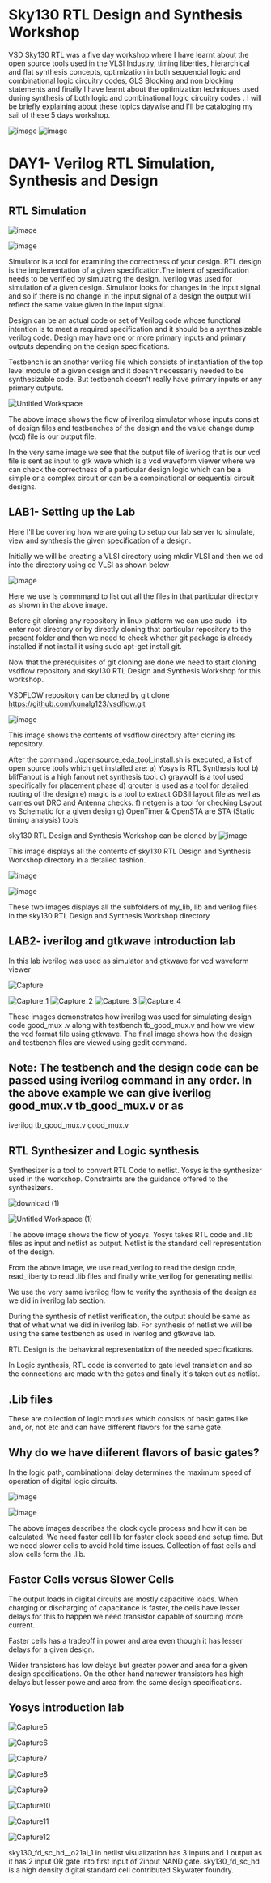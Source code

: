 

# Sky130 RTL Design and Synthesis Workshop

VSD Sky130 RTL was a five day workshop where I have learnt about the open source tools used in the VLSI Industry, timing liberties, hierarchical and flat synthesis concepts, optimization in both sequencial logic and combinational logic circuitry codes, GLS Blocking and non blocking statements and finally I have learnt about the optimization techniques used during synthesis of both logic and combinational logic circuitry codes . I will be briefly explaining about these topics daywise and I'll be cataloging my sail of these 5 days workshop.


![image](https://user-images.githubusercontent.com/60011091/119861437-04d26000-bf35-11eb-9515-85b05a1788d5.png)  ![image](https://user-images.githubusercontent.com/60011091/119867192-4108bf00-bf3b-11eb-9e46-4544afc0c9fa.png)


# DAY1- Verilog RTL Simulation, Synthesis and Design 

## RTL Simulation  

![image](https://user-images.githubusercontent.com/60011091/119868845-318a7580-bf3d-11eb-816c-7fef5d3e4eb0.png) 



![image](https://user-images.githubusercontent.com/60011091/119868918-46670900-bf3d-11eb-8873-ab8074c8f015.png)


Simulator is a tool for examining the correctness of your design. RTL design is the implementation of a given specification.The intent of specification needs to be verified by simulating the design. iverilog was used for simulation of a given design. Simulator looks for changes in the input signal and so if there is no change in the input signal of a design the output will reflect the same value given in the input signal.

Design can be an actual code or set of Verilog code whose functional intention is to meet a required specification and it should be a synthesizable verilog code. Design may have one or more  primary inputs and primary outputs depending on the design specifications.



Testbench is an another verilog file which consists of instantiation of the top level module of a given design and it doesn't necessarily needed to be synthesizable code. But testbench doesn't really have primary inputs or any primary outputs.


![Untitled Workspace](https://user-images.githubusercontent.com/60011091/120012023-948f1180-bffc-11eb-9821-b828b086ce18.png)



The above image shows the flow of iverilog simulator whose inputs consist of design files and testbenches of the design and the value change dump (vcd) file is our output file.

In the very same image we see that the output file of iverilog that is our vcd file is sent as input to gtk wave which is a vcd waveform viewer where we can check the correctness of a particular design logic which can be a simple or a complex circuit or can be a combinational or sequential circuit designs.


## LAB1- Setting up the Lab 

Here I'll be covering how we are going to setup our lab server to simulate, view and synthesis the given specification of a design.

Initially we will be creating a VLSI directory using mkdir VLSI and then we cd into the directory using cd VLSI as shown below

![image](https://user-images.githubusercontent.com/60011091/119877385-98f8f300-bf46-11eb-8ece-f88d6dcbdde4.png)

Here we use ls commmand to list out all the files in that particular directory as shown in the above image. 

Before git cloning any repository in linux platform we can use sudo -i to enter root directory or by directly cloning that particular repository to the present folder and then we need to check whether git package is already installed if not install it using sudo apt-get install git.

Now that the  prerequisites of git cloning are done we need to start cloning vsdflow repository and sky130 RTL Design and Synthesis Workshop for this workshop.

VSDFLOW repository can be cloned by git clone https://github.com/kunalg123/vsdflow.git

![image](https://user-images.githubusercontent.com/60011091/119933860-801e2b00-bfa2-11eb-840f-f84961891174.png)

This image shows the contents of vsdflow directory after cloning its repository.

After the command ./opensource_eda_tool_install.sh is executed, a list of open source tools which get installed are:
a) Yosys is RTL Synthesis tool
b) blifFanout is a high fanout net synthesis tool.
c) graywolf is a tool used specifically for placement phase 
d) qrouter is used as a tool for  detailed routing of the design
e) magic is a tool to extract GDSII layout file as well as carries out DRC and Antenna checks.
f) netgen is a tool for checking Lsyout vs Schematic for a given design
g) OpenTimer & OpenSTA are STA (Static timing analysis) tools

sky130 RTL Design and Synthesis Workshop can be cloned by 
![image](https://user-images.githubusercontent.com/60011091/119934398-5a455600-bfa3-11eb-940b-284ad3037d96.png)


This image displays all the contents of sky130 RTL Design and Synthesis Workshop directory in a detailed fashion.

![image](https://user-images.githubusercontent.com/60011091/119973629-5b8d7780-bfd1-11eb-8b1f-80c757205c5e.png)

![image](https://user-images.githubusercontent.com/60011091/119974182-03a34080-bfd2-11eb-9eb7-d86c0487c58a.png)

These two images displays all the subfolders of  my_lib, lib and verilog files in the sky130 RTL Design and Synthesis Workshop directory


## LAB2- iverilog and gtkwave introduction lab

In this lab iverilog was used as simulator and gtkwave for vcd waveform viewer

![Capture](https://user-images.githubusercontent.com/60011091/119986983-23dafb80-bfe2-11eb-9fe8-dcce9e1e009b.JPG)

![Capture_1](https://user-images.githubusercontent.com/60011091/119987012-2b9aa000-bfe2-11eb-875c-d1b7e16bb6fe.JPG)
![Capture_2](https://user-images.githubusercontent.com/60011091/119987022-2e959080-bfe2-11eb-987b-313208d6b607.JPG)
![Capture_3](https://user-images.githubusercontent.com/60011091/119987033-31908100-bfe2-11eb-97f7-bdfe3a660f1e.JPG)
![Capture_4](https://user-images.githubusercontent.com/60011091/119987040-33f2db00-bfe2-11eb-85b1-ddd24472d0d4.JPG)

These images demonstrates how iverilog was used for simulating design code good_mux .v along with testbench tb_good_mux.v and how we view the vcd format file using gtkwave. The final image shows how the design and testbench files are viewed using gedit command.

## Note: The testbench and the design code can be passed using iverilog command in any order. In the above example we can give iverilog good_mux.v tb_good_mux.v or as  
iverilog tb_good_mux.v good_mux.v

## RTL Synthesizer and Logic synthesis

Synthesizer is a tool to convert RTL Code to netlist. Yosys is the synthesizer used in the workshop. Constraints are the guidance offered to the synthesizers.

![download (1)](https://user-images.githubusercontent.com/60011091/119988279-8bde1180-bfe3-11eb-9cba-d385700603a2.png)

![Untitled Workspace (1)](https://user-images.githubusercontent.com/60011091/120014223-6eb73c00-bfff-11eb-8ba8-080a895ecea8.png)



The above image shows the flow of yosys. Yosys takes RTL code and .lib files as input and netlist as output. Netlist is the standard cell representation of the design.

From the above image, we use read_verilog to read the design code, read_liberty to read .lib files and finally write_verilog for generating netlist 

We use the very same iverilog flow to verify the synthesis of the design as we did in iverilog lab section.


During the synthesis of netlist verification, the output should be same as that of what what we did in iverilog lab. For synthesis of netlist we will be using the same testbench as used in iverilog and gtkwave lab.

RTL Design is the behavioral representation of the needed specifications.

In Logic synthesis, RTL code is converted to gate level translation and so the connections are made with the gates and finally it's taken out as netlist.

## .Lib files
These are collection of logic modules which consists of basic gates like and, or, not etc and can have different flavors for the same gate.

## Why do we have diiferent flavors of basic gates?

In the logic path, combinational delay determines the maximum speed of operation of digital logic circuits.

![image](https://user-images.githubusercontent.com/60011091/119996267-2b070700-bfec-11eb-9a6e-53f8e29f236e.png)

![image](https://user-images.githubusercontent.com/60011091/119998864-c0a39600-bfee-11eb-8908-761776245f1c.png)


The above images describes the clock cycle process and how it can be calculated. We need faster cell lib for faster clock speed and setup time. But we need slower cells to avoid hold time issues. Collection of fast cells and slow cells form the .lib.

## Faster Cells versus Slower Cells


The output loads in digital circuits are mostly capacitive loads.
When charging or discharging of capacitance is faster, the cells have lesser delays for this to happen we need transistor capable of sourcing more current.

Faster cells has a tradeoff in power and area even though it has lesser delays for a given design.

Wider transistors has low delays but greater power and area for a given design specifications. On the other hand narrower transistors has high delays but lesser powe and area from the same design specifications.

## Yosys introduction lab 

![Capture5](https://user-images.githubusercontent.com/60011091/120017907-0fa7f600-c004-11eb-897b-6bbe22ec4d35.JPG)

![Capture6](https://user-images.githubusercontent.com/60011091/120019417-0d469b80-c006-11eb-9e22-26c943b2fb59.JPG)

![Capture7](https://user-images.githubusercontent.com/60011091/120019809-8219d580-c006-11eb-8998-f876fe49907e.JPG)

![Capture8](https://user-images.githubusercontent.com/60011091/120020022-ce651580-c006-11eb-9591-7c2ba233c6b9.JPG)

![Capture9](https://user-images.githubusercontent.com/60011091/120020131-f3598880-c006-11eb-9742-f6c6c835e7bd.JPG)

![Capture10](https://user-images.githubusercontent.com/60011091/120021034-2c462d00-c008-11eb-88be-e0dccef19b6f.JPG)

![Capture11](https://user-images.githubusercontent.com/60011091/120021160-526bcd00-c008-11eb-880c-af66a429ae95.JPG)


![Capture12](https://user-images.githubusercontent.com/60011091/120021523-cc03bb00-c008-11eb-97f0-eac9dbb78b88.JPG)


sky130_fd_sc_hd__o21ai_1 in netlist visualization has 3 inputs and 1 output as it has 2 input OR  gate into first input of 2input NAND gate. sky130_fd_sc_hd is a high density digital standard cell contributed Skywater foundry.



























 


